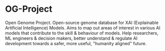 # **OG-Project**

Open Genome Project. Open-source genome database for XAI (Explainable Artificial Intelligence) Models. Aims to map out areas of interest in various AI models that contribute to the skill & behaviour of models. Help researchers, ML engineers & decision makers, better understand & regulate AI development towards a safer, more useful, "humanity aligned" future.